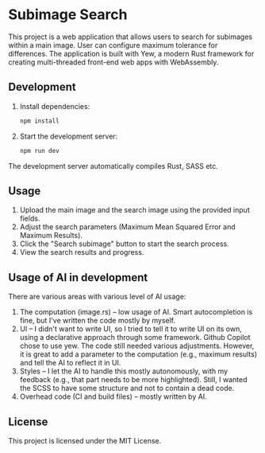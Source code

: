 # Subimage Search

This project is a web application that allows users to search for subimages within a main image. User can configure maximum tolerance for differences. The application is built with Yew, a modern Rust framework for creating multi-threaded front-end web apps with WebAssembly.

## Development

1. Install dependencies:

    ```sh
    npm install
    ```

2. Start the development server:

    ```sh
    npm run dev
    ```

The development server automatically compiles Rust, SASS etc.

## Usage

1. Upload the main image and the search image using the provided input fields.
2. Adjust the search parameters (Maximum Mean Squared Error and Maximum Results).
3. Click the "Search subimage" button to start the search process.
4. View the search results and progress.

## Usage of AI in development

There are various areas with various level of AI usage:

1. The computation (image.rs) – low usage of AI. Smart autocompletion is fine, but I've written the code mostly by myself.
2. UI – I didn't want to write UI, so I tried to tell it to write UI on its own, using a declarative approach through some framework. Github Copilot chose to use yew. The code still needed various adjustments. However, it is great to add a parameter to the computation (e.g., maximum results) and tell the AI to reflect it in UI.
3. Styles – I let the AI to handle this mostly autonomously, with my feedback (e.g., that part needs to be more highlighted). Still, I wanted the SCSS to have some structure and not to contain a dead code.
4. Overhead code (CI and build files) – mostly written by AI.

## License

This project is licensed under the MIT License.
